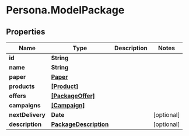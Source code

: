 # Persona.ModelPackage

## Properties

Name | Type | Description | Notes
------------ | ------------- | ------------- | -------------
**id** | **String** |  | 
**name** | **String** |  | 
**paper** | [**Paper**](Paper.md) |  | 
**products** | [**[Product]**](Product.md) |  | 
**offers** | [**[PackageOffer]**](PackageOffer.md) |  | 
**campaigns** | [**[Campaign]**](Campaign.md) |  | 
**nextDelivery** | **Date** |  | [optional] 
**description** | [**PackageDescription**](PackageDescription.md) |  | [optional] 



